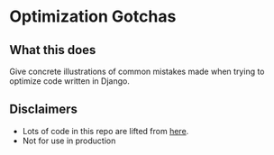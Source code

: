 # Optimization Gotchas

## What this does

Give concrete illustrations of common mistakes made when trying to 
optimize code written in Django.

## Disclaimers

* Lots of code in this repo are lifted from 
[here](https://docs.djangoproject.com/en/1.11/topics/db/queries/).
* Not for use in production